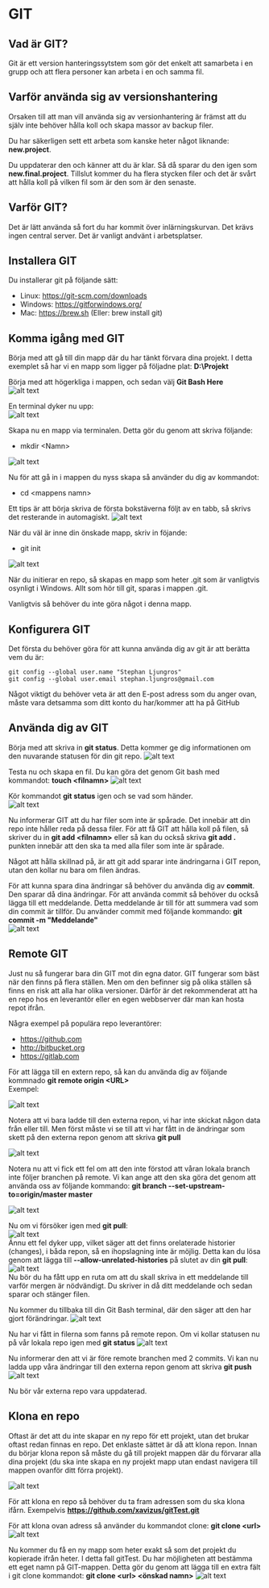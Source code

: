 # **GIT**

## Vad är GIT?
Git är ett version hanteringssytstem som gör det enkelt att samarbeta i en grupp och att flera personer kan arbeta i en och samma fil.

## Varför använda sig av versionshantering
Orsaken till att man vill använda sig av versionhantering är främst att du själv inte behöver hålla koll och skapa massor av backup filer.

Du har säkerligen sett ett arbeta som kanske heter något liknande: **new.project**.

Du uppdaterar den och känner att du är klar. Så då sparar du den igen som **new.final.project**. Tillslut kommer du ha flera stycken filer och det är svårt att hålla koll på vilken fil som är den som är den senaste.

## Varför GIT?
Det är lätt använda så fort du har kommit över inlärningskurvan. Det krävs ingen central server. Det är vanligt andvänt i arbetsplatser.

## Installera GIT

Du installerar git på följande sätt:
-  Linux:   https://git-scm.com/downloads
-  Windows: https://gitforwindows.org/
-  Mac:     https://brew.sh (Eller: brew install git)


## Komma igång med GIT
Börja med att gå till din mapp där du har tänkt förvara dina projekt. I detta exemplet så har vi en mapp som ligger på följadne plat: **D:\Projekt**

Börja med att högerkliga i mappen, och sedan välj **Git Bash Here** \
![alt text](./Images/GitHere.png "Git Bash Here")

En terminal dyker nu upp: \
![alt text](./Images/GitBash.png "Git Terminal")

Skapa nu en mapp via terminalen. Detta gör du genom att skriva följande:
- mkdir \<Namn>

![alt text](./Images/GitMkdir.png "Skapa en mapp")

Nu för att gå in i mappen du nyss skapa så använder du dig av kommandot:
- cd \<mappens namn> 

Ett tips är att börja skriva de första bokstäverna följt av en tabb, så skrivs det resterande in automagiskt.
![alt text](./Images/GitCD.png "Flytta till en annan mapp")

När du väl är inne din önskade mapp, skriv in föjande:
- git init

![alt text](./Images/GitInit.png "Git init")

När du initierar en repo, så skapas en mapp som heter .git som är vanligtvis osynligt i Windows. Allt som hör till git, sparas i mappen .git.

Vanligtvis så behöver du inte göra något i denna mapp.

## Konfigurera GIT

Det första du behöver göra för att kunna använda dig av git är att berätta vem du är:
````terminal
git config --global user.name "Stephan Ljungros"
git config --global user.email stephan.ljungros@gmail.com
````
Något viktigt du behöver veta är att den E-post adress som du anger ovan, måste vara detsamma som ditt konto du har/kommer att ha på GitHub

## Använda dig av GIT

Börja med att skriva in **git status**. Detta kommer ge dig informationen om den nuvarande statusen för din git repo.
![alt text](./Images/gitStatus.png "Git Status")

Testa nu och skapa en fil. Du kan göra det genom Git bash med kommandot: **touch \<filnamn>**
![alt text](./Images/GitTouch.png "Git touch")

Kör kommandot **git status** igen och se vad som händer. \
![alt text](./Images/GitStatus2.png "Git Status 2")

Nu informerar GIT att du har filer som inte är spårade. Det innebär att din repo inte håller reda på dessa filer. För att få GIT att hålla koll på filen, så skriver du in **git add \<filnamn>** eller så kan du också skriva **git add .** punkten innebär att den ska ta med alla filer som inte är spårade.

Något att hålla skillnad på, är att git add sparar inte ändringarna i GIT repon, utan den kollar nu bara om filen ändras.

För att kunna spara dina ändringar så behöver du använda dig av **commit**. Den sparar då dina ändringar. För att använda commit så behöver du också lägga till ett meddelande. Detta meddelande är till för att summera vad som din commit är tillför.
Du använder commit med följande kommando: **git commit -m "Meddelande"** \
![alt text](./Images/gitCommit.png "Git commit")


## Remote GIT
Just nu så fungerar bara din GIT mot din egna dator. GIT fungerar som bäst när den finns på flera ställen. Men om den befinner sig på olika ställen så finns en risk att alla har olika versioner. Därför är det rekommenderat att ha en repo hos en leverantör eller en egen webbserver där man kan hosta repot ifrån. 

Några exempel på populära repo leverantörer:
- https://github.com 
- http://bitbucket.org
- https://gitlab.com

För att lägga till en extern repo, så kan du använda dig av följande kommnado **git remote origin \<URL>** \
Exempel: 

![alt text](./Images/gitRemote.png "Git remote")

Notera att vi bara ladde till den externa repon, vi har inte skickat någon data från eller till. Men först måste vi se till att vi har fått in de ändringar som skett på den externa repon genom att skriva **git pull**

![alt text](./Images/gitPullError.png "Git pull error")

Notera nu att vi fick ett fel om att den inte förstod att våran lokala branch inte följer branchen på remote. Vi kan ange att den ska göra det genom att använda oss av följande kommando: **git branch --set-upstream-to=origin/master master**

![alt text](./Images/gitRemoteMaster.png "Git remote master")

Nu om vi försöker igen med **git pull**: \
![alt text](./Images/gitPullError2.png "Git pull error 2") \
Ännu ett fel dyker upp, vilket säger att det finns orelaterade historier (changes), i båda repon, så en ihopslagning inte är möjlig. Detta kan du lösa genom att lägga till **--allow-unrelated-histories** på slutet av din **git pull**:
![alt text](./Images/gitPullMessage.png "Git pull message") \
Nu bör du ha fått upp en ruta om att du skall skriva in ett meddelande till varför mergen är nödvändigt. Du skriver in då ditt meddelande och sedan sparar och stänger filen.

Nu kommer du tillbaka till din Git Bash terminal, där den säger att den har gjort förändringar.
![alt text](./Images/gitMerge.png "Git merge message")

Nu har vi fått in filerna som fanns på remote repon. Om vi kollar statusen nu på vår lokala repo igen med **git status**
![alt text](./Images/gitStatus3.png "Git status 3")

Nu informerar den att vi är före remote branchen med 2 commits. Vi kan nu ladda upp våra ändringar till den externa repon genom att skriva **git push**
![alt text](./Images/gitPush.png "Git push")

Nu bör vår externa repo vara uppdaterad.

## Klona en repo
Oftast är det att du inte skapar en ny repo för ett projekt, utan det brukar oftast redan finnas en repo. Det enklaste sättet är då att klona repon. 
Innan du börjar klona repon så måste du gå till projekt mappen där du förvarar alla dina projekt (du ska inte skapa en ny projekt mapp utan endast navigera till mappen ovanför ditt förra projekt).

![alt text](./Images/gitCDClone.png "Cd Clone")

För att klona en repo så behöver du ta fram adressen som du ska klona ifårn. Exempelvis **https://github.com/xavizus/gitTest.git**

För att klona ovan adress så använder du kommandot clone: **git clone \<url>** \
![alt text](./Images/gitClone.png "Git Clone")

Nu kommer du få en ny mapp som heter exakt så som det projekt du kopierade ifrån heter. I detta fall gitTest. 
Du har möjligheten att bestämma ett eget namn på GIT-mappen. Detta gör du genom att lägga till en extra fält i git clone kommandot: **git clone \<url> \<önskad namn>**
![alt text](./Images/gitCloneName.png "Git Clone another foldername")